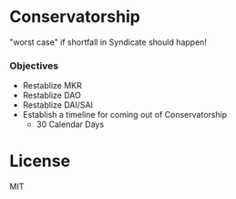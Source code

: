# Conservatorship 
"worst case" if shortfall in Syndicate should happen!

### Objectives

- Restablize MKR
- Restablize DAO
- Restablize DAI/SAI
- Establish a timeline for coming out of Conservatorship
	- 30 Calendar Days 

# License
MIT